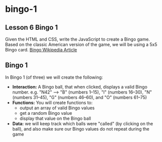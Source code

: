 # bingo-1

## Lesson 6 Bingo 1

Given the HTML and CSS, write the JavaScript to create a Bingo game. Based on the classic American version of the game, we will be using a 5x5 Bingo card. 
[Bingo Wikipedia Article](https://en.wikipedia.org/wiki/Bingo_(American_version))

## Bingo 1

In Bingo 1 (of three) we will create the following:

* **Interaction:** A Bingo ball, that when clicked, displays a valid Bingo number. e.g. "N42" --> "B" (numbers 1–15), "I" (numbers 16–30), "N" (numbers 31–45), "G" (numbers 46–60), and "O" (numbers 61–75)
* **Functions:** You will create functions to:
  - output an array of valid Bingo values
  - get a random Bingo value
  - display that value on the Bingo ball
* **Data:** we will keep track which balls were "called" (by clicking on the ball), and also make sure our Bingo values do not repeat during the game

